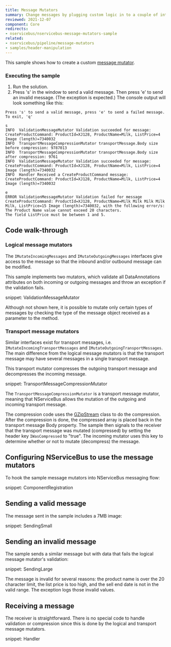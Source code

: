 ```yaml
---
title: Message Mutators
summary: Change messages by plugging custom logic in to a couple of interfaces, encrypting as required.
reviewed: 2021-12-07
component: Core
redirects:
- nservicebus/nservicebus-message-mutators-sample
related:
- nservicebus/pipeline/message-mutators
- samples/header-manipulation
---
```



This sample shows how to create a custom [message mutator](/nservicebus/pipeline/message-mutators.md).

### Executing the sample

 1. Run the solution.
 1. Press 's' in the window to send a valid message. Then press 'e' to send an invalid message. (The exception is expected.) The console output will look something like this:

```
Press 's' to send a valid message, press 'e' to send a failed message. To exit, 'q'

s
INFO  ValidationMessageMutator Validation succeeded for message: CreateProductCommand: ProductId=XJ128, ProductName=Milk, ListPrice=4 Image (length)=7340032
INFO  TransportMessageCompressionMutator transportMessage.Body size before compression: 9787013
INFO  TransportMessageCompressionMutator transportMessage.Body size after compression: 9761
INFO  ValidationMessageMutator Validation succeeded for message: CreateProductCommand: ProductId=XJ128, ProductName=Milk, ListPrice=4 Image (length)=7340032
INFO  Handler Received a CreateProductCommand message: CreateProductCommand: ProductId=XJ128, ProductName=Milk, ListPrice=4 Image (length)=7340032

e
ERROR ValidationMessageMutator Validation failed for message CreateProductCommand: ProductId=XJ128, ProductName=Milk Milk Milk Milk Milk, ListPrice=15 Image (length)=7340032, with the following error/s:
The Product Name value cannot exceed 20 characters.
The field ListPrice must be between 1 and 5.
```

## Code walk-through

### Logical message mutators

The `IMutateIncomingMessages` and `IMutateOutgoingMessages` interfaces give access to the message so that the inbound and/or outbound message can be modified.

This sample implements two mutators, which validate all DataAnnotations attributes on both incoming or outgoing messages and throw an exception if the validation fails.

snippet: ValidationMessageMutator

Although not shown here, it is possible to mutate only certain types of messages by checking the type of the message object received as a parameter to the method.

### Transport message mutators

Similar interfaces exist for transport messages, i.e. `IMutateIncomingTransportMessages` and `IMutateOutgoingTransportMessages`. The main difference from the logical message mutators is that the transport message may have several messages in a single transport message.

This transport mutator compresses the outgoing transport message and decompresses the incoming message.

snippet: TransportMessageCompressionMutator

The `TransportMessageCompressionMutator` is a transport message mutator, meaning that NServiceBus allows the mutation of the outgoing and incoming transport message.

The compression code uses the [GZipStream](https://msdn.microsoft.com/en-us/library/system.io.compression.gzipstream.aspx) class to do the compression. After the compression is done, the compressed array is placed back in the transport message Body property. The sample then signals to the receiver that the transport message was mutated (compressed) by setting the header key `IWasCompressed` to "true". The incoming mutator uses this key to determine whether or not to mutate (decompress) the message.

## Configuring NServiceBus to use the message mutators

To hook the sample message mutators into NServiceBus messaging flow:

snippet: ComponentRegistration


## Sending a valid message

The message sent in the sample includes a 7MB image:

snippet: SendingSmall

## Sending an invalid message

The sample sends a similar message but with data that fails the logical message mutator's validation:

snippet: SendingLarge

The message is invalid for several reasons: the product name is over the 20 character limit, the list price is too high, and the sell end date is not in the valid range. The exception logs those invalid values.

## Receiving a message

The receiver is straightforward. There is no special code to handle validation or compression since this is done by the logical and transport message mutators.

snippet: Handler
